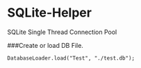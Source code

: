 # SQLite-Helper
SQLite Single Thread Connection Pool

###Create or load DB File.
<pre><code>DatabaseLoader.load("Test", "./test.db");
</code></pre>
